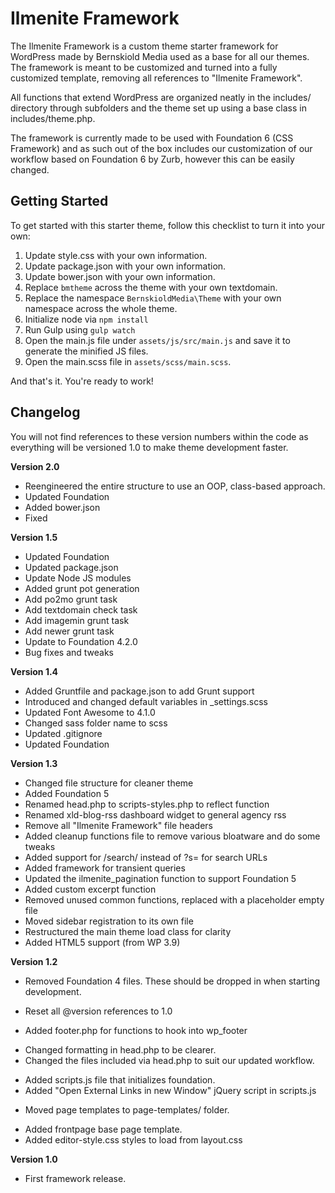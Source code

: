 # Ilmenite Framework

The Ilmenite Framework is a custom theme starter framework for WordPress made by Bernskiold Media used as a base for all our themes. The framework is meant to be customized and turned into a fully customized template, removing all references to "Ilmenite Framework".

All functions that extend WordPress are organized neatly in the includes/ directory through subfolders and the theme set up using a base class in includes/theme.php.

The framework is currently made to be used with Foundation 6 (CSS Framework) and as such out of the box includes our customization of our workflow based on Foundation 6 by Zurb, however this can be easily changed.

## Getting Started
To get started with this starter theme, follow this checklist to turn it into your own:

1. Update style.css with your own information.
2. Update package.json with your own information.
3. Update bower.json with your own information.
4. Replace `bmtheme` across the theme with your own textdomain.
5. Replace the namespace `BernskioldMedia\Theme` with your own namespace across the whole theme.
6. Initialize node via `npm install`
7. Run Gulp using `gulp watch`
8. Open the main.js file under `assets/js/src/main.js` and save it to generate the minified JS files.
9. Open the main.scss file in `assets/scss/main.scss`.

And that's it. You're ready to work!

## Changelog
You will not find references to these version numbers within the code as everything will be versioned 1.0 to make theme development faster.

**Version 2.0**
* Reengineered the entire structure to use an OOP, class-based approach.
* Updated Foundation
* Added bower.json
* Fixed

**Version 1.5**
* Updated Foundation
* Updated package.json
* Update Node JS modules
* Added grunt pot generation
* Add po2mo grunt task
* Add textdomain check task
* Add imagemin grunt task
* Add newer grunt task
* Update to Foundation 4.2.0
* Bug fixes and tweaks

**Version 1.4**
* Added Gruntfile and package.json to add Grunt support
* Introduced and changed default variables in _settings.scss
* Updated Font Awesome to 4.1.0
* Changed sass folder name to scss
* Updated .gitignore
* Updated Foundation

**Version 1.3**
* Changed file structure for cleaner theme
* Added Foundation 5
* Renamed head.php to scripts-styles.php to reflect function
* Renamed xld-blog-rss dashboard widget to general agency rss
* Remove all "Ilmenite Framework" file headers
* Added cleanup functions file to remove various bloatware and do some tweaks
* Added support for /search/ instead of ?s= for search URLs
* Added framework for transient queries
* Updated the ilmenite_pagination function to support Foundation 5
* Added custom excerpt function
* Removed unused common functions, replaced with a placeholder empty file
* Moved sidebar registration to its own file
* Restructured the main theme load class for clarity
* Added HTML5 support (from WP 3.9)

**Version 1.2**
- Removed Foundation 4 files. These should be dropped in when starting development.
* Reset all @version references to 1.0
+ Added footer.php for functions to hook into wp_footer
* Changed formatting in head.php to be clearer.
* Changed the files included via head.php to suit our updated workflow.
+ Added scripts.js file that initializes foundation.
+ Added "Open External Links in new Window" jQuery script in scripts.js
* Moved page templates to page-templates/ folder.
+ Added frontpage base page template.
+ Added editor-style.css styles to load from layout.css

**Version 1.0**
* First framework release.